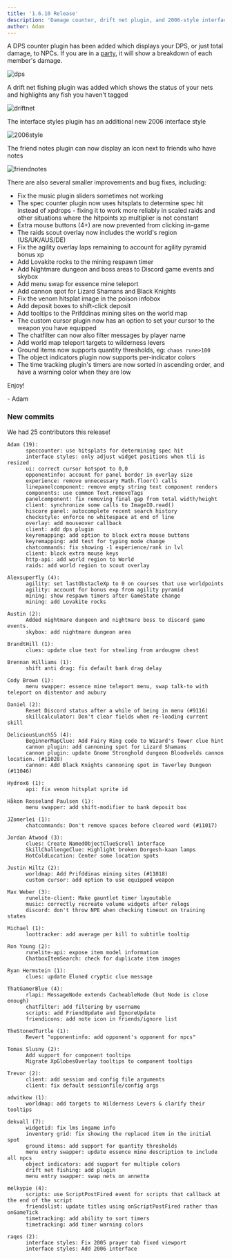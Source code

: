 ```yaml
---
title: '1.6.10 Release'
description: 'Damage counter, drift net plugin, and 2006-style interfaces'
author: Adam
---
```


A DPS counter plugin has been added which displays your DPS, or just total
damage, to NPCs. If you are in a
[party](https://github.com/runelite/runelite/wiki/Party), it will show a
breakdown of each member's damage.

![dps](/img/blog/1.6.10-Release/dps.png)

A drift net fishing plugin was added which shows the status of your nets and
highlights any fish you haven't tagged

![driftnet](/img/blog/1.6.10-Release/driftnet.png)

The interface styles plugin has an additional new 2006 interface style

![2006style](/img/blog/1.6.10-Release/2006.png)

The friend notes plugin can now display an icon next to friends who have notes

![friendnotes](/img/blog/1.6.10-Release/friendnotes.png)

There are also several smaller improvements and bug fixes, including:

- Fix the music plugin sliders sometimes not working
- The spec counter plugin now uses hitsplats to determine spec hit instead of
  xpdrops - fixing it to work more reliably in scaled raids and other situations
  where the hitpoints xp multiplier is not constant
- Extra mouse buttons (4+) are now prevented from clicking in-game
- The raids scout overlay now includes the world's region (US/UK/AUS/DE)
- Fix the agility overlay laps remaining to account for agility pyramid bonus xp
- Add Lovakite rocks to the mining respawn timer
- Add Nightmare dungeon and boss areas to Discord game events and skybox
- Add menu swap for essence mine teleport
- Add cannon spot for Lizard Shamans and Black Knights
- Fix the venom hitsplat image in the poison infobox
- Add deposit boxes to shift-click deposit
- Add tooltips to the Prifddinas mining sites on the world map
- The custom cursor plugin now has an option to set your cursor to the weapon
  you have equipped
- The chatfilter can now also filter messages by player name
- Add world map teleport targets to wilderness levers
- Ground items now supports quantity thresholds, eg: `chaos rune>100`
- The object indicators plugin now supports per-indicator colors
- The time tracking plugin's timers are now sorted in ascending order, and have
  a warning color when they are low

Enjoy!

\- Adam

### New commits

We had 25 contributors this release!

```
Adam (19):
      speccounter: use hitsplats for determining spec hit
      interface styles: only adjust widget positions when tli is resized
      ui: correct cursor hotspot to 0,0
      opponentinfo: account for panel border in overlay size
      experience: remove unnecessary Math.floor() calls
      linepanelcomponent: remove empty string text component renders
      components: use common Text.removeTags
      panelcomponent: fix removing final gap from total width/height
      client: synchronize some calls to ImageIO.read()
      hiscore panel: autocomplete recent search history
      checkstyle: enforce no whitespace at end of line
      overlay: add mouseover callback
      client: add dps plugin
      keyremapping: add option to block extra mouse buttons
      keyremapping: add test for typing mode change
      chatcommands: fix showing -1 experience/rank in lvl
      client: block extra mouse keys
      http-api: add world region to World
      raids: add world region to scout overlay

Alexsuperfly (4):
      agility: set lastObstacleXp to 0 on courses that use worldpoints
      agility: account for bonus exp from agility pyramid
      mining: show respawn timers after GameState change
      mining: add Lovakite rocks

Austin (2):
      Added nightmare dungeon and nightmare boss to discord game events.
      skybox: add nightmare dungeon area

BrandtHill (1):
      clues: update clue text for stealing from ardougne chest

Brennan Williams (1):
      shift anti drag: fix default bank drag delay

Cody Brown (1):
      menu swapper: essence mine teleport menu, swap talk-to with teleport on distentor and aubury

Daniel (2):
      Reset Discord status after a while of being in menu (#9116)
      skillcalculator: Don't clear fields when re-loading current skill

DeliciousLunch55 (4):
      BeginnerMapClue: Add Fairy Ring code to Wizard's Tower clue hint
      cannon plugin: add cannoning spot for Lizard Shamans
      cannon plugin: update Gnome Stronghold dungeon Bloodvelds cannon location. (#11028)
      cannon: Add Black Knights cannoning spot in Taverley Dungeon (#11046)

Hydrox6 (1):
      api: fix venom hitsplat sprite id

Håkon Rosseland Paulsen (1):
      menu swapper: add shift-modifier to bank deposit box

JZomerlei (1):
      chatcommands: Don't remove spaces before cleared word (#11017)

Jordan Atwood (3):
      clues: Create NamedObjectClueScroll interface
      SkillChallengeClue: Highlight broken Dorgesh-kaan lamps
      HotColdLocation: Center some location spots

Justin Hiltz (2):
      worldmap: Add Prifddinas mining sites (#11018)
      custom cursor: add option to use equipped weapon

Max Weber (3):
      runelite-client: Make gauntlet timer layoutable
      music: correctly recreate volume widgets after relogs
      discord: don't throw NPE when checking timeout on training states

Michael (1):
      loottracker: add average per kill to subtitle tooltip

Ron Young (2):
      runelite-api: expose item model information
      ChatboxItemSearch: check for duplicate item images

Ryan Hermstein (1):
      clues: update Eluned cryptic clue message

ThatGamerBlue (4):
      rlapi: MessageNode extends CacheableNode (but Node is close enough)
      chatfilter: add filtering by username
      scripts: add FriendUpdate and IgnoreUpdate
      friendicons: add note icon in friends/ignore list

TheStonedTurtle (1):
      Revert "opponentinfo: add opponent's opponent for npcs"

Tomas Slusny (2):
      Add support for component tooltips
      Migrate XpGlobesOverlay tooltips to component tooltips

Trevor (2):
      client: add session and config file arguments
      client: fix default sessionfile/config args

adwitkow (1):
      worldmap: add targets to Wilderness Levers & clarify their tooltips

dekvall (7):
      widgetid: fix lms ingame info
      inventory grid: fix showing the replaced item in the initial spot
      ground items: add support for quantity thresholds
      menu entry swapper: update essence mine description to include all npcs
      object indicators: add support for multiple colors
      drift net fishing: add plugin
      menu entry swapper: swap nets on annette

melkypie (4):
      scripts: use ScriptPostFired event for scripts that callback at the end of the script
      friendslist: update titles using onScriptPostFired rather than onGameTick
      timetracking: add ability to sort timers
      timetracking: add timer warning colors

raqes (2):
      interface styles: Fix 2005 prayer tab fixed viewport
      interface styles: Add 2006 interface
```
